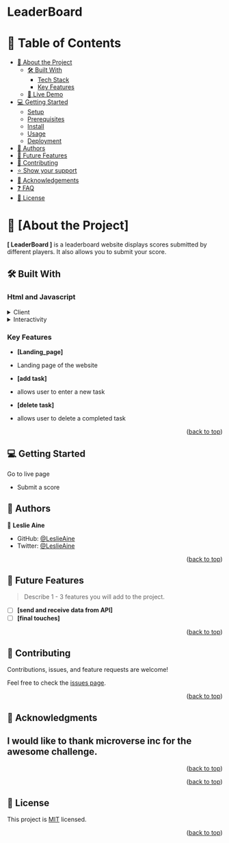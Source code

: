 # LeaderBoard
<a name="readme-top"></a>

<!-- TABLE OF CONTENTS -->

<a name="readme-top"></a>
# 📗 Table of Contents

- [📖 About the Project](#about-project)
  - [🛠 Built With](#built-with)
    - [Tech Stack](#tech-stack)
    - [Key Features](#key-features)
  - [🚀 Live Demo](#live-demo)
- [💻 Getting Started](#getting-started)
  - [Setup](#setup)
  - [Prerequisites](#prerequisites)
  - [Install](#install)
  - [Usage](#usage)
  - [Deployment](#triangular_flag_on_post-deployment)
- [👥 Authors](#authors)
- [🔭 Future Features](#future-features)
- [🤝 Contributing](#contributing)
- [⭐️ Show your support](#support)
- [🙏 Acknowledgements](#acknowledgements)
- [❓ FAQ](#faq)
- [📝 License](#license)

# 📖 [About the Project] <a name="about-project"></a>


**[ LeaderBoard ]** is a leaderboard website displays scores submitted by different players. It also allows you to submit your score.

## 🛠 Built With <a name="built-with"></a>

### Html and Javascript <a name="tech-stack"></a>

<details>
  <summary>Client</summary>
  <ul>
    <li><a href="https://www.w3schools.com/html/">HTML</a></li>
  </ul>
</details>
<!-- 
<details>
  <summary>Styling</summary>
  <ul>
    <li><a href="https://www.w3schools.com/css/">CSS</a></a></li>
  </ul>
</details> -->

<details>
  <summary>Interactivity</summary>
  <ul>
    <li><a href="https://www.w3schools.com/html/">JavaScript</a></a></li>
  </ul>
</details>

### Key Features <a name="key-features"></a>

- **[Landing_page]**
- Landing page of the website

- **[add task]**
- allows user to enter a new task

- **[delete task]**
- allows user to delete a completed task


<p align="right">(<a href="#readme-top">back to top</a>)</p>


## 💻 Getting Started <a name="getting-started"></a>

Go to live page
- Submit a score 

## 👥 Authors <a name="authors"></a>

👤 **Leslie Aine**

- GitHub: [@LeslieAine](https://github.com/LeslieAine)
- Twitter: [@LeslieAine](https://twitter.com/LeslieAine)

<p align="right">(<a href="#readme-top">back to top</a>)</p>

## 🔭 Future Features <a name="future-features"></a>

> Describe 1 - 3 features you will add to the project.

- [ ] **[send and receive data from API]**
- [ ] **[final touches]**

<p align="right">(<a href="#readme-top">back to top</a>)</p>

## 🤝 Contributing <a name="contributing"></a>

Contributions, issues, and feature requests are welcome!

Feel free to check the [issues page](../../issues/).

<p align="right">(<a href="#readme-top">back to top</a>)</p>

## 🙏 Acknowledgments <a name="acknowledgements"></a>

I would like to thank microverse inc for the awesome challenge.
- 

<p align="right">(<a href="#readme-top">back to top</a>)</p>

<!-- FAQ (optional) -->

<!-- ## ❓ FAQ <a name="faq"></a>

> Add at least 2 questions new developers would ask when they decide to use your project.

 -->
<p align="right">(<a href="#readme-top">back to top</a>)</p>


## 📝 License <a name="license"></a>

This project is [MIT](LICENSE.md) licensed.

<p align="right">(<a href="#readme-top">back to top</a>)</p>
